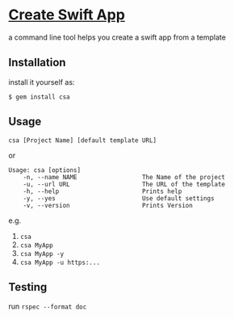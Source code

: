 # [Create Swift App](https://rubygems.org/gems/csa)

a command line tool helps you create a swift app from a template

## Installation

install it yourself as:

    $ gem install csa

## Usage

```shell
csa [Project Name] [default template URL]
```

or

```shell
Usage: csa [options]
    -n, --name NAME                  The Name of the project
    -u, --url URL                    The URL of the template
    -h, --help                       Prints help
    -y, --yes                        Use default settings
    -v, --version                    Prints Version
```

e.g.

1. `csa`
1. `csa MyApp`
1. `csa MyApp -y`
1. `csa MyApp -u https:...`

## Testing

run `rspec --format doc`
